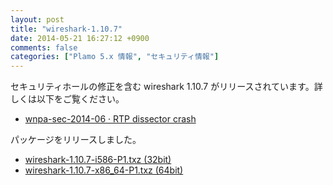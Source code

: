 ```yaml
---
layout: post
title: "wireshark-1.10.7"
date: 2014-05-21 16:27:12 +0900
comments: false
categories: ["Plamo 5.x 情報", "セキュリティ情報"]
---
```


セキュリティホールの修正を含む wireshark 1.10.7 がリリースされています。詳しくは以下をご覧ください。

* [wnpa-sec-2014-06 · RTP dissector crash](http://www.wireshark.org/security/wnpa-sec-2014-06.html)

パッケージをリリースしました。

* [wireshark-1.10.7-i586-P1.txz (32bit)](ftp://plamo.linet.gr.jp/pub/Plamo-5.x/x86/contrib/Network/wireshark-1.10.7-i586-P1.txz)
* [wireshark-1.10.7-x86_64-P1.txz (64bit)](ftp://plamo.linet.gr.jp/pub/Plamo-5.x/x86_64/contrib/Network/wireshark-1.10.7-x86_64-P1.txz)
